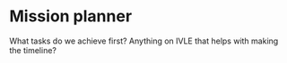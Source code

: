 # Mission planner

What tasks do we achieve first?
Anything on IVLE that helps with making the timeline?
